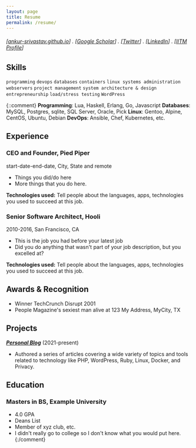 ```yaml
---
layout: page
title: Resume
permalink: /resume/
---
```


###### [[ankur-srivastav.github.io](https://ankur-srivastav.github.io/)] . [[Google Scholar](https://scholar.google.co.in/citations?user=h_VAg8IAAAAJ&hl=en)] . [[Twitter](https://twitter.com/ankur__s)] . [[LinkedIn](https://www.linkedin.com/in/ankursr/)] . [[IITM Profile](https://www.tropmet.res.in/130-Ankur%20%20Srivastava-scientist_detail)]

## Skills

```programming```
```devops```
```databases```
```containers```
```linux systems administration```
```webservers```
```project management```
```system architecture & design```
```entrepreneurship```
```load/stress testing```
```WordPress```

{::comment}
**Programming**: Lua, Haskell, Erlang, Go, Javascript
**Databases**: MySQL, Postgres, sqlite, SQL Server, Oracle, Pick
**Linux**: Gentoo, Alpine, CentOS, Ubuntu, Debian
**DevOps**: Ansible, Chef, Kubernetes, etc.

## Experience

### CEO and Founder, Pied Piper

start-date-end-date, City, State and remote

- Things you did/do here
- More things that you do here.

**Technologies used:** Tell people about the languages, apps, technologies you used to succeed at this job.

### Senior Software Architect, Hooli

2010-2016, San Francisco, CA

- This is the job you had before your latest job
- Did you do anything that wasn't part of your job description, but you excelled at?

**Technologies used:** Tell people about the languages, apps, technologies you used to succeed at this job.

## Awards & Recognition

- Winner TechCrunch Disrupt 2001
- People Magazine's sexiest man alive at 123 My Address, MyCity, TX

## Projects

**[*Personal Blog*](http://luther.io)** (2021-present)

- Authored a series of articles covering a wide variety of topics and tools related to technology like PHP, WordPress, Ruby, Linux, Docker, and Privacy.

## Education

### Masters in BS, Example University

- 4.0 GPA
- Deans List
- Member of xyz club, etc.
- I didn't really go to college so I don't know what you would put here.
{:/comment}